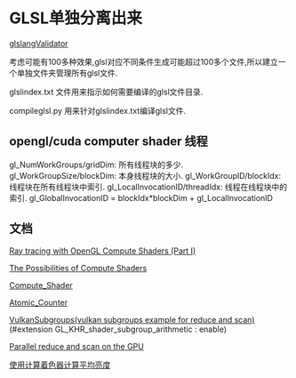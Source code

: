 # GLSL单独分离出来

[glslangValidator](http://manpages.ubuntu.com/manpages/focal/en/man1/glslangValidator.1.html)

考虑可能有100多种效果,glsl对应不同条件生成可能超过100多个文件,所以建立一个单独文件夹管理所有glsl文件.

glslindex.txt 文件用来指示如何需要编译的glsl文件目录.

compileglsl.py 用来针对glslindex.txt编译glsl文件.

## opengl/cuda computer shader 线程

gl_NumWorkGroups/gridDim: 所有线程块的多少.
gl_WorkGroupSize/blockDim: 本身线程块的大小.
gl_WorkGroupID/blockIdx: 线程块在所有线程块中索引.
gl_LocalInvocationID/threadIdx: 线程在线程块中的索引.
gl_GlobalInvocationID = blockIdx*blockDim + gl_LocalInvocationID

## 文档

[Ray tracing with OpenGL Compute Shaders (Part I)](https://github.com/LWJGL/lwjgl3-wiki/wiki/2.6.1.-Ray-tracing-with-OpenGL-Compute-Shaders-%28Part-I%29)

[The Possibilities of Compute Shaders](https://kola.opus.hbz-nrw.de/opus45-kola/frontdoor/deliver/index/docId/786/file/JochenHunzBachelorThesis.pdf)

[Compute_Shader](https://www.khronos.org/opengl/wiki/Compute_Shader)

[Atomic_Counter](https://www.khronos.org/opengl/wiki/Atomic_Counter)

[VulkanSubgroups(vulkan subgroups example for reduce and scan)](https://github.com/mmaldacker/VulkanSubgroups/blob/master/Reduce.comp) (#extension GL_KHR_shader_subgroup_arithmetic : enable)

[Parallel reduce and scan on the GPU](https://cachemiss.xyz/blog/parallel-reduce-and-scan-on-the-GPU)

[使用计算着色器计算平均亮度](https://therealmjp.github.io/posts/average-luminance-compute-shader/)
